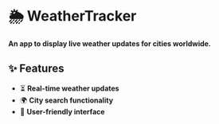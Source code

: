 # 🌦 WeatherTracker

**An app to display live weather updates for cities worldwide.**  

## ✨ Features
- ⏳ **Real-time weather updates**
- 🌍 **City search functionality**
- 🎨 **User-friendly interface**
